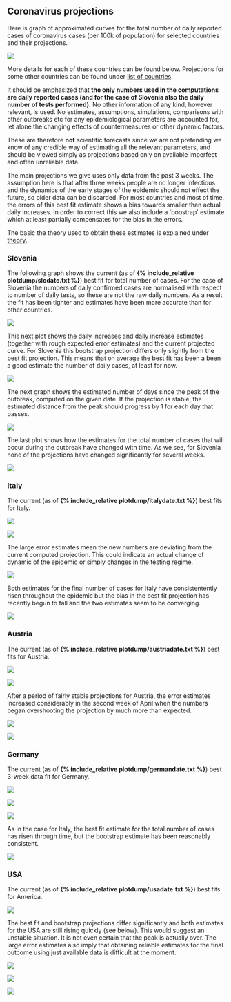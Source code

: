 ## Coronavirus projections

Here is graph of approximated curves for the total number of daily reported cases of coronavirus cases (per 100k of population) for selected countries and their projections.

![](plotdump/scprojplots.png)

More details for each of these countries can be found below. Projections for some other countries can be found under [list of countries](list.md). 

It should be emphasized that **the only numbers used in the computations are daily reported cases (and for the case of Slovenia also the daily number of tests performed).** No other information of any kind, however relevant, is used. No estimates, assumptions, simulations, comparisons with other outbreaks etc for any epidemiological parameters are accounted for, let alone the changing effects of countermeasures or other dynamic factors.

These are therefore **not** scientific forecasts since we are not pretending we know of any credible way of estimating all the relevant parameters, and should be viewed simply as projections based only on available imperfect and often unreliable data.

The main projections we give uses only data from the past 3 weeks. The assumption here is that after three weeks people are no longer infectious and the dynamics of the early stages of the epidemic should not effect the future, so older data can be discarded.
For most countries and most of time, the errors of this best fit estimate shows a bias towards smaller than actual daily increases. In order to correct this we also include a 'boostrap' estimate which at least partially compensates for the bias in the errors.

The basic the theory used to obtain these estimates is explained under [theory](theory.md). 

### Slovenia

The following graph shows the current (as of **{% include_relative plotdump/slodate.txt %}**) best fit for total number of cases. For the case of Slovenia the numbers of daily confirmed cases are normalised with respect to number of daily tests, so these are not the raw daily numbers. As a result the fit has been tighter and estimates have been more accurate than for other countries.

![](plotdump/slologgraf.png)

This next plot shows the daily increases and daily increase estimates (together with rough expected error estimates) and the current projected curve. For Slovenia this bootstrap projection differs only slightly from the best fit projection. This means that on average the best fit has been a been a good estimate the number of daily cases, at least for now.

![](plotdump/slograf.png)

The next graph shows the estimated number of days since the peak of the outbreak, computed on the given date. If the projection is stable, the estimated distance from the peak should progress by 1 for each day that passes.

![](plotdump/slodfgraf.png) 

The last plot shows how the estimates for the total number of cases that will occur during the outbreak have changed with time. As we see, for Slovenia none of the projections have changed significantly for several weeks. 

![](plotdump/slofinalplot.png)

### Italy

The current (as of **{% include_relative plotdump/italydate.txt %}**) best fits for Italy.

![](plotdump/italyloggraf.png) 

![](plotdump/italygraf.png)

The large error estimates mean the new numbers are deviating from the current computed projection. This could indicate an actual change of dynamic of the epidemic or simply changes in the testing regime.

![](plotdump/italydfgraf.png)

Both estimates for the final number of cases for Italy have consistentently risen throughout the epidemic but the bias in the best fit projection has recently begun to fall and the two estimates seem to be converging.

![](plotdump/italyfinalplot.png)

### Austria

The current (as of **{% include_relative plotdump/austriadate.txt %}**) best fits for Austria.

![](plotdump/austrialoggraf.png)

![](plotdump/austriagraf.png)

After a period of fairly stable projections for Austria, the error estimates increased considerably in the second week of April when the numbers began overshooting the projection by much more than expected.

![](plotdump/austriadfgraf.png)

![](plotdump/austriafinalplot.png)

### Germany

The current (as of **{% include_relative plotdump/germandate.txt %}**) best 3-week data fit for Germany.

![](plotdump/germanloggraf.png)

![](plotdump/germangraf.png)

![](plotdump/germandfgraf.png)

As in the case for Italy, the best fit estimate for the total number of cases has risen through time, but the bootstrap estimate has been reasonably consistent.

![](plotdump/germanfinalplot.png)

### USA

The current (as of **{% include_relative plotdump/usadate.txt %}**) best fits for America.

![](plotdump/usaloggraf.png)

The best fit and bootstrap projections differ significantly and both estimates for the USA are still rising quickly (see below). This would suggest an unstable situation. It is not even certain that the peak is actually over. The large error estimates also imply that obtaining reliable estimates for the final outcome using just available data is difficult at the moment.

![](plotdump/usagraf.png)

![](plotdump/usadfgraf.png)

![](plotdump/usafinalplot.png)

